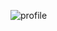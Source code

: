 ![profile]

[profile]: https://github-readme-stats.vercel.app/api?username=RichardPompeo&&theme=tokyonight&show_icons=true

